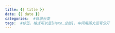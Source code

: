 ```yaml
---
title: {{ title }}
date: {{ date }}
categories:  #目录分类
tags:  #标签，格式可以是[Hexo,总结]，中间用英文逗号分开
---
```

